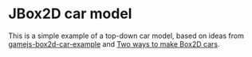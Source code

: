 JBox2D car model
================

This is a simple example of a top-down car model, based on ideas from [gamejs-box2d-car-example](https://github.com/domasx2/gamejs-box2d-car-example) and [Two ways to make Box2D cars](http://www.emanueleferonato.com/2009/04/06/two-ways-to-make-box2d-cars/).